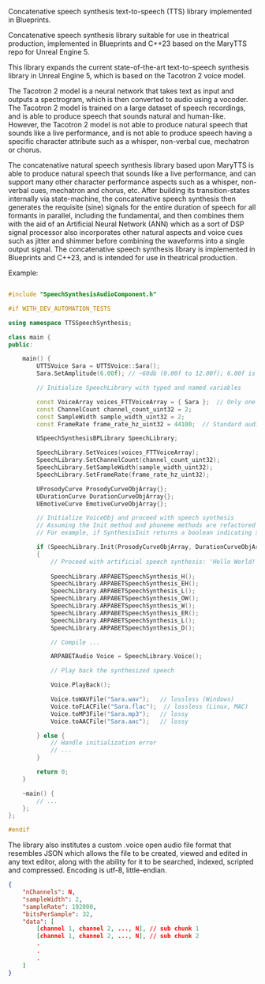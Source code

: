Concatenative speech synthesis text-to-speech (TTS) library implemented in Blueprints.

Concatenative speech synthesis library suitable for use in theatrical production, implemented in Blueprints and C++23 based on the MaryTTS repo for Unreal Engine 5.

This library expands the current state-of-the-art text-to-speech synthesis library in Unreal Engine 5, which is based on the Tacotron 2 voice model. 

The Tacotron 2 model is a neural network that takes text as input and outputs a spectrogram, which is then converted to audio using a vocoder. 
The Tacotron 2 model is trained on a large dataset of speech recordings, and is able to produce speech that sounds natural and human-like. 
However, the Tacotron 2 model is not able to produce natural speech that sounds like a live performance, 
and is not able to produce speech having a specific character attribute such as a whisper, non-verbal cue, mechatron or chorus.

The concatenative natural speech synthesis library based upon MaryTTS is able to produce natural speech that sounds like a live performance, 
and can support many other character performance aspects such as a whisper, non-verbal cues, mechatron and chorus, etc. After building its transition-states internally via state-machine, 
the concatenative speech synthesis then generates the requisite (sine) signals for the entire duration of speech for all formants in parallel, including the fundamental, and then combines them with the aid of an Artificial Neural Network (ANN) which as a sort of DSP signal processor also incorporates other natural aspects and voice cues such as jitter and shimmer before combining the waveforms into a single output signal. 
The concatenative speech synthesis library is implemented in Blueprints and C++23, and is intended for use in theatrical production.

Example:

```cpp

#include "SpeechSynthesisAudioComponent.h"

#if WITH_DEV_AUTOMATION_TESTS

using namespace TTSSpeechSynthesis;

class main {
public:

    main() {
        UTTSVoice Sara = UTTSVoice::Sara();
        Sara.SetAmplitude(6.00f); // ~60db (0.00f to 12.00f); 6.00f is considered a normal speaking voice; 3.00f is considered a whisper.

        // Initialize SpeechLibrary with typed and named variables

        const VoiceArray voices_FTTVoiceArray = { Sara };  // Only one voice chorus for simplicity
        const ChannelCount channel_count_uint32 = 2;
        const SampleWidth sample_width_uint32 = 2;
        const FrameRate frame_rate_hz_uint32 = 44100;  // Standard audio frame rate

        USpeechSynthesisBPLibrary SpeechLibrary;

        SpeechLibrary.SetVoices(voices_FTTVoiceArray);
        SpeechLibrary.SetChannelCount(channel_count_uint32);
        SpeechLibrary.SetSampleWidth(sample_width_uint32);
        SpeechLibrary.SetFrameRate(frame_rate_hz_uint32);

        UProsodyCurve ProsodyCurveObjArray{};
        UDurationCurve DurationCurveObjArray{};
        UEmotiveCurve EmotiveCurveObjArray{};

        // Initialize VoiceObj and proceed with speech synthesis
        // Assuming the Init method and phoneme methods are refactored to return error codes for robustness
        // For example, if SynthesisInit returns a boolean indicating success, the code could be:

        if (SpeechLibrary.Init(ProsodyCurveObjArray, DurationCurveObjArray, EmotiveCurveObjArray))
        {
            // Proceed with artificial speech synthesis: 'Hello World!'
           
            SpeechLibrary.ARPABETSpeechSynthesis_H();
            SpeechLibrary.ARPABETSpeechSynthesis_EH();
            SpeechLibrary.ARPABETSpeechSynthesis_L();
            SpeechLibrary.ARPABETSpeechSynthesis_OW();
            SpeechLibrary.ARPABETSpeechSynthesis_W();
            SpeechLibrary.ARPABETSpeechSynthesis_ER();
            SpeechLibrary.ARPABETSpeechSynthesis_L();
            SpeechLibrary.ARPABETSpeechSynthesis_D();

            // Compile ...

            ARPABETAudio Voice = SpeechLibrary.Voice();

            // Play back the synthesized speech

            Voice.PlayBack();

            Voice.toWAVFile("Sara.wav");   // lossless (Windows)
            Voice.toFLACFile("Sara.flac");  // lossless (Linux, MAC)
            Voice.toMP3File("Sara.mp3");   // lossy 
            Voice.toAACFile("Sara.aac");   // lossy

        } else {
            // Handle initialization error
            // ...
        }

        return 0;
    }

    ~main() {
        // ...
    };
};

#endif
```

The library also institutes a custom .voice open audio file format that resembles JSON which allows the file to be created, viewed and edited in any text editor, 
along with the ability for it to be searched, indexed, scripted and compressed. Encoding is utf-8, little-endian.

```json
{
    "nChannels": N,
    "sampleWidth": 2,
    "sampleRate": 192000,
    "bitsPerSample": 32,
    "data": [
        [channel 1, channel 2, ..., N], // sub chunk 1
        [channel 1, channel 2, ..., N], // sub chunk 2
        .
        .
        .
    ]
}
```
